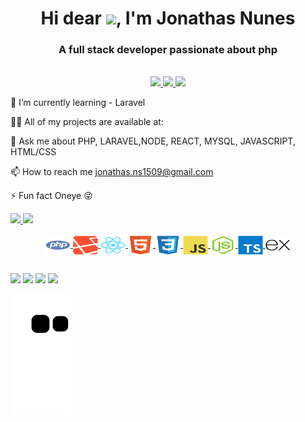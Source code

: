 <h1 align="center">Hi dear <img src="https://raw.githubusercontent.com/kaueMarques/kaueMarques/master/hi.gif" width="30px">, I'm Jonathas Nunes</h1>
<h3 align="center">A full stack developer passionate about php</h3></br>

<div align="center" >
	<a href="https://www.linkedin.com/in/jonathasnunes-developer/" target="_blank">
	<img src="https://img.shields.io/badge/LinkedIn-0077B5?style=for-the-badge&logo=linkedin&logoColor=white">
</a>
<a href=""target="_blank" rel="noopener noreferrer">
	<img src="https://img.shields.io/badge/Gmail-D14836?style=for-the-badge&logo=gmail&logoColor=white ">
</a>
<a href="https://api.whatsapp.com/send?phone=5571992557966&text=Oii!!%20vi%20seu%20perfil%20no%20Github%20" target="_blank" rel="noopener noreferrer">
	<img src="https://img.shields.io/badge/WhatsApp-25D366?style=for-the-badge&logo=whatsapp&logoColor=white">
</a>
  </div>

🌱 I’m currently learning - Laravel

👨‍💻 All of my projects are available at:

💬 Ask me about PHP, LARAVEL,NODE, REACT, MYSQL, JAVASCRIPT, HTML/CSS

📫 How to reach me jonathas.ns1509@gmail.com

⚡ Fun fact Oneye 😜

<div>
  <a href="https://github.com/jonathasn15">
  <img height="180em" src="https://github-readme-stats.vercel.app/api?username=jonathasn15&show_icons=true&theme=dracula&include_all_commits=true&count_private=true"/>
  <img height="180em" src="https://github-readme-stats.vercel.app/api/top-langs/?username=jonathasn15&layout=compact&langs_count=7&theme=dracula"/>
</div>
<div  align="center" style="display: inline_block"><br>
  <img align="center" alt="Rafa-Js" height="30" width="40" src="https://raw.githubusercontent.com/devicons/devicon/master/icons/php/php-plain.svg">
  <img align="center" alt="Rafa-Ts" height="30" width="40" src="https://raw.githubusercontent.com/devicons/devicon/master/icons/laravel/laravel-plain.svg">
  <img align="center" alt="Rafa-React" height="30" width="40" src="https://raw.githubusercontent.com/devicons/devicon/master/icons/react/react-original.svg">
  <img align="center" alt="Rafa-HTML" height="30" width="40" src="https://raw.githubusercontent.com/devicons/devicon/master/icons/html5/html5-original.svg">
  <img align="center" alt="Rafa-CSS" height="30" width="40" src="https://raw.githubusercontent.com/devicons/devicon/master/icons/css3/css3-original.svg">
  <img align="center" alt="Rafa-Python" height="30" width="40" src="https://raw.githubusercontent.com/devicons/devicon/master/icons/javascript/javascript-original.svg">
  <img align="center" alt="Rafa-Csharp" height="30" width="40" src="https://raw.githubusercontent.com/devicons/devicon/master/icons/nodejs/nodejs-original.svg">
<img align="center" alt="Rafa-Csharp" height="30" width="40" src="https://raw.githubusercontent.com/devicons/devicon/master/icons/typescript/typescript-original.svg">
<img align="center" alt="Rafa-Csharp" height="30" width="40" src="https://raw.githubusercontent.com/devicons/devicon/master/icons/express/express-original.svg">

</div>
  
  ##
 
<div> 
  <a href="https://instagram.com/" target="_blank"><img src="https://img.shields.io/badge/-Instagram-%23E4405F?style=for-the-badge&logo=instagram&logoColor=white" target="_blank"></a>
 <a href="https://discord.gg/" target="_blank"><img src="https://img.shields.io/badge/Discord-7289DA?style=for-the-badge&logo=discord&logoColor=white" target="_blank"></a> 
  <a href = "mailto:"><img src="https://img.shields.io/badge/-Gmail-%23333?style=for-the-badge&logo=gmail&logoColor=white" target="_blank"></a>
  <a href="https://www.linkedin.com/" target="_blank"><img src="https://img.shields.io/badge/-LinkedIn-%230077B5?style=for-the-badge&logo=linkedin&logoColor=white" target="_blank"></a> 
  
  
  ![Snake animation](https://github.com/jonathasn15/jonathasnunes/blob/output/github-contribution-grid-snake.svg)
 
 
</div>
